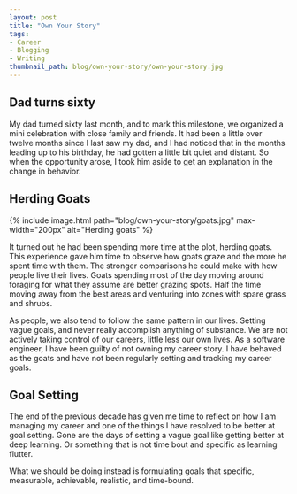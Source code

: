 ```yaml
---
layout: post
title: "Own Your Story"
tags:
- Career
- Blogging
- Writing
thumbnail_path: blog/own-your-story/own-your-story.jpg
---
```


## Dad turns sixty

My dad turned sixty last month, and to mark this milestone, we organized a mini celebration with close family and friends. It had been a little over twelve months since I last saw my dad, and I had noticed that in the months leading up to his birthday, he had gotten a little bit quiet and distant. So when the opportunity arose, I took him aside to get an explanation in the change in behavior.

## Herding Goats

{% include image.html
path="blog/own-your-story/goats.jpg"
max-width="200px"
alt="Herding goats" %}

It turned out he had been spending more time at the plot, herding goats.
This experience gave him time to observe how goats graze and the more he spent time with them. The stronger comparisons he could make with how people live their lives.  Goats spending most of the day moving around foraging for what they assume are better grazing spots. Half the time moving away from the best areas and venturing into zones with spare grass and shrubs.

As people, we also tend to follow the same pattern in our lives. Setting vague goals, and never really accomplish anything of substance. We are not actively taking control of our careers, little less our own lives.  As a software engineer, I have been guilty of not owning my career story. I have behaved as the goats and have not been regularly setting and tracking my career goals.


## Goal Setting

The end of the previous decade has given me time to reflect on how I am managing my career and one of the things I have resolved to be better at goal setting. Gone are the days of setting a vague goal like getting better at deep learning. Or something that is not time bout and specific as learning flutter.

What we should be doing instead is formulating goals that specific, measurable, achievable, realistic, and time-bound.
